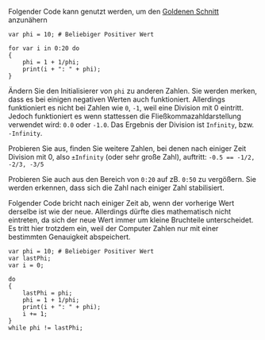 Folgender Code kann genutzt werden, um den [Goldenen Schnitt](https://de.wikipedia.org/wiki/Goldener_Schnitt) anzunähern

	var phi = 10; # Beliebiger Positiver Wert

	for var i in 0:20 do
	{
		phi = 1 + 1/phi;
		print(i + ": " + phi);
	}
	
Ändern Sie den Initialisierer von `phi` zu anderen Zahlen.
Sie werden merken, dass es bei einigen negativen Werten auch funktioniert.
Allerdings funktioniert es nicht bei Zahlen wie `0`, `-1`, weil eine Division mit 0 eintritt.
Jedoch funktioniert es wenn stattessen die Fließkommazahldarstellung verwendet wird: `0.0` oder `-1.0`.
Das Ergebnis der Division ist `Infinity`, bzw. `-Infinity`. 

Probieren Sie aus, finden Sie weitere Zahlen, bei denen nach einiger Zeit Division mit 0, also `±Infinity` (oder sehr große Zahl), auftritt:
`-0.5 == -1/2, -2/3, -3/5`

Probieren Sie auch aus den Bereich von `0:20` auf zB. `0:50` zu vergößern. Sie werden erkennen, dass sich die Zahl nach einiger Zahl stabilisiert. 

Folgender Code bricht nach einiger Zeit ab, wenn der vorherige Wert derselbe ist wie der neue. Allerdings dürfte dies mathematisch nicht eintreten, da sich der neue Wert immer um kleine Bruchteile unterscheidet. Es tritt hier trotzdem ein, weil der Computer Zahlen nur mit einer bestimmten Genauigkeit abspeichert.

	var phi = 10; # Beliebiger Positiver Wert
	var lastPhi;
	var i = 0;

	do
	{	
		lastPhi = phi;
		phi = 1 + 1/phi;
		print(i + ": " + phi);
		i += 1;
	}
	while phi != lastPhi;
